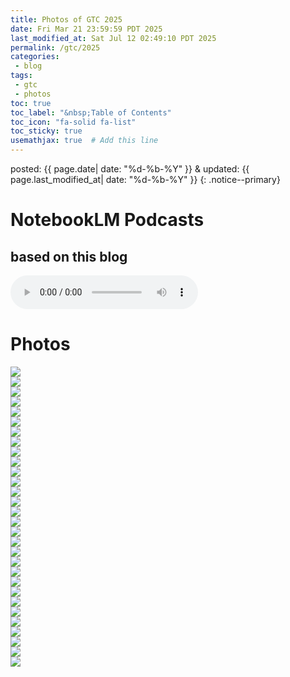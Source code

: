 ```yaml
---
title: Photos of GTC 2025
date: Fri Mar 21 23:59:59 PDT 2025
last_modified_at: Sat Jul 12 02:49:10 PDT 2025
permalink: /gtc/2025
categories:
 - blog
tags:
 - gtc
 - photos
toc: true
toc_label: "&nbsp;Table of Contents"
toc_icon: "fa-solid fa-list"
toc_sticky: true
usemathjax: true  # Add this line
---
```


posted: {{ page.date| date: "%d-%b-%Y" }}
&amp;
updated: {{ page.last_modified_at| date: "%d-%b-%Y" }}
{: .notice--primary}

<!--
- tags: {% for tag in page.tags %} <a href="/tags/#{{ tag }}">{{ tag }}</a> {% endfor %}
- cats: {% for category in page.categories %} <a href="/categories/#{{ category }}">{{ category }}</a> {% endfor %}
-->

# NotebookLM Podcasts

<h2>based on this blog</h2>

<audio id="podcast-1" controls>
	<source type="audio/wav" src="/resource/posts/2025-03-21-PDT - gtc -2025/NotebookLM/Sunghee Yun_ GTC 2025 and AI Insights-01.wav">
	Your browser does not support this shorter audio element.
</audio>

# Photos

<div class="img-container">
<img src="/resource/conferences/gtc 2025 spring/KakaoTalk_Photo_2025-03-21-17-01-10 019.jpeg">
</div>

<div class="img-container">
<img src="/resource/conferences/gtc 2025 spring/KakaoTalk_Photo_2025-03-21-17-01-03 016.jpeg">
</div>

<div class="img-container">
<img src="/resource/conferences/gtc 2025 spring/KakaoTalk_Photo_2025-03-21-17-00-47 002.jpeg">
</div>

<div class="img-container">
<img src="/resource/conferences/gtc 2025 spring/KakaoTalk_Photo_2025-03-21-17-01-07 018.jpeg">
</div>

<div class="img-container">
<img src="/resource/conferences/gtc 2025 spring/KakaoTalk_Photo_2025-03-21-17-01-30 030.jpeg">
</div>

<div class="img-container">
<img src="/resource/conferences/gtc 2025 spring/KakaoTalk_Photo_2025-03-21-17-00-47 003.jpeg">
</div>

<div class="img-container">
<img src="/resource/conferences/gtc 2025 spring/KakaoTalk_Photo_2025-03-21-17-00-56 013.jpeg">
</div>

<div class="img-container">
<img src="/resource/conferences/gtc 2025 spring/KakaoTalk_Photo_2025-03-21-17-00-47 004.jpeg">
</div>

<div class="img-container">
<img src="/resource/conferences/gtc 2025 spring/KakaoTalk_Photo_2025-03-21-17-00-47 008.jpeg">
</div>

<div class="img-container">
<img src="/resource/conferences/gtc 2025 spring/KakaoTalk_Photo_2025-03-21-17-01-16 022.jpeg">
</div>

<div class="img-container">
<img src="/resource/conferences/gtc 2025 spring/KakaoTalk_Photo_2025-03-21-17-01-13 021.jpeg">
</div>

<div class="img-container">
<img src="/resource/conferences/gtc 2025 spring/KakaoTalk_Photo_2025-03-21-17-00-47 005.jpeg">
</div>

<div class="img-container">
<img src="/resource/conferences/gtc 2025 spring/KakaoTalk_Photo_2025-03-21-17-00-47 006.jpeg">
</div>

<div class="img-container">
<img src="/resource/conferences/gtc 2025 spring/KakaoTalk_Photo_2025-03-21-17-01-25 027.jpeg">
</div>

<div class="img-container">
<img src="/resource/conferences/gtc 2025 spring/KakaoTalk_Photo_2025-03-21-17-01-18 023.jpeg">
</div>

<div class="img-container">
<img src="/resource/conferences/gtc 2025 spring/KakaoTalk_Photo_2025-03-21-17-00-47 007.jpeg">
</div>

<div class="img-container">
<img src="/resource/conferences/gtc 2025 spring/KakaoTalk_Photo_2025-03-21-17-01-23 026.jpeg">
</div>

<div class="img-container">
<img src="/resource/conferences/gtc 2025 spring/KakaoTalk_Photo_2025-03-21-17-01-27 028.jpeg">
</div>

<div class="img-container">
<img src="/resource/conferences/gtc 2025 spring/KakaoTalk_Photo_2025-03-21-17-00-47 001.jpeg">
</div>

<div class="img-container">
<img src="/resource/conferences/gtc 2025 spring/KakaoTalk_Photo_2025-03-21-17-01-06 017.jpeg">
</div>


<div class="img-container">
<img src="/resource/conferences/gtc 2025 spring/KakaoTalk_Photo_2025-03-21-17-01-29 029.jpeg">
</div>

<div class="img-container">
<img src="/resource/conferences/gtc 2025 spring/KakaoTalk_Photo_2025-03-21-17-00-52 011.jpeg">
</div>

<div class="img-container">
<img src="/resource/conferences/gtc 2025 spring/KakaoTalk_Photo_2025-03-21-17-00-49 010.jpeg">
</div>

<div class="img-container">
<img src="/resource/conferences/gtc 2025 spring/KakaoTalk_Photo_2025-03-21-17-01-00 015.jpeg">
</div>

<div class="img-container">
<img src="/resource/conferences/gtc 2025 spring/KakaoTalk_Photo_2025-03-21-17-00-47 009.jpeg">
</div>

<div class="img-container">
<img src="/resource/conferences/gtc 2025 spring/KakaoTalk_Photo_2025-03-21-17-00-58 014.jpeg">
</div>

<div class="img-container">
<img src="/resource/conferences/gtc 2025 spring/KakaoTalk_Photo_2025-03-21-17-01-21 025.jpeg">
</div>

<div class="img-container">
<img src="/resource/conferences/gtc 2025 spring/KakaoTalk_Photo_2025-03-21-17-01-20 024.jpeg">
</div>

<div class="img-container">
<img src="/resource/conferences/gtc 2025 spring/KakaoTalk_Photo_2025-03-21-17-00-54 012.jpeg">
</div>

<div class="img-container">
<img src="/resource/conferences/gtc 2025 spring/KakaoTalk_Photo_2025-03-21-17-01-11 020.jpeg">
</div>
